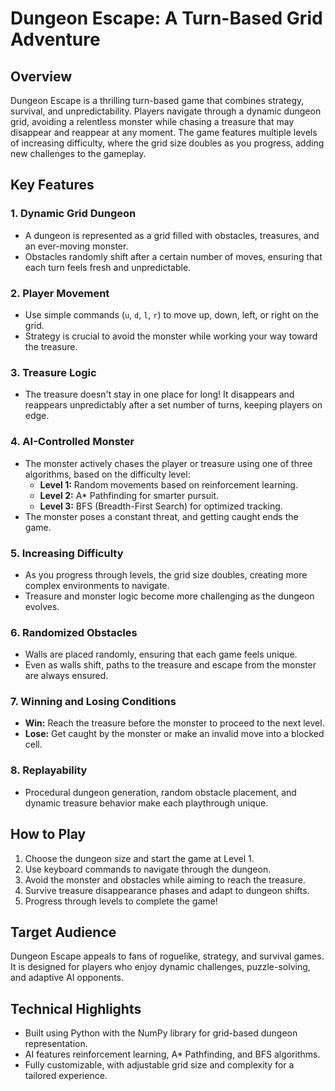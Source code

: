 # **Dungeon Escape: A Turn-Based Grid Adventure**

## **Overview**
Dungeon Escape is a thrilling turn-based game that combines strategy, survival, and unpredictability. Players navigate through a dynamic dungeon grid, avoiding a relentless monster while chasing a treasure that may disappear and reappear at any moment. The game features multiple levels of increasing difficulty, where the grid size doubles as you progress, adding new challenges to the gameplay.

## **Key Features**

### 1. **Dynamic Grid Dungeon**
- A dungeon is represented as a grid filled with obstacles, treasures, and an ever-moving monster.
- Obstacles randomly shift after a certain number of moves, ensuring that each turn feels fresh and unpredictable.

### 2. **Player Movement**
- Use simple commands (`u`, `d`, `l`, `r`) to move up, down, left, or right on the grid.
- Strategy is crucial to avoid the monster while working your way toward the treasure.

### 3. **Treasure Logic**
- The treasure doesn't stay in one place for long! It disappears and reappears unpredictably after a set number of turns, keeping players on edge.

### 4. **AI-Controlled Monster**
- The monster actively chases the player or treasure using one of three algorithms, based on the difficulty level:
  - **Level 1:** Random movements based on reinforcement learning.
  - **Level 2:** A* Pathfinding for smarter pursuit.
  - **Level 3:** BFS (Breadth-First Search) for optimized tracking.
- The monster poses a constant threat, and getting caught ends the game.

### 5. **Increasing Difficulty**
- As you progress through levels, the grid size doubles, creating more complex environments to navigate.
- Treasure and monster logic become more challenging as the dungeon evolves.

### 6. **Randomized Obstacles**
- Walls are placed randomly, ensuring that each game feels unique.
- Even as walls shift, paths to the treasure and escape from the monster are always ensured.

### 7. **Winning and Losing Conditions**
- **Win:** Reach the treasure before the monster to proceed to the next level.
- **Lose:** Get caught by the monster or make an invalid move into a blocked cell.

### 8. **Replayability**
- Procedural dungeon generation, random obstacle placement, and dynamic treasure behavior make each playthrough unique.

## **How to Play**
1. Choose the dungeon size and start the game at Level 1.
2. Use keyboard commands to navigate through the dungeon.
3. Avoid the monster and obstacles while aiming to reach the treasure.
4. Survive treasure disappearance phases and adapt to dungeon shifts.
5. Progress through levels to complete the game!

## **Target Audience**
Dungeon Escape appeals to fans of roguelike, strategy, and survival games. It is designed for players who enjoy dynamic challenges, puzzle-solving, and adaptive AI opponents.

## **Technical Highlights**
- Built using Python with the NumPy library for grid-based dungeon representation.
- AI features reinforcement learning, A* Pathfinding, and BFS algorithms.
- Fully customizable, with adjustable grid size and complexity for a tailored experience.
